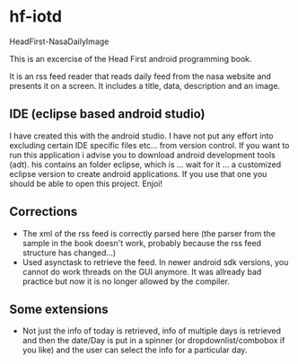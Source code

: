 hf-iotd
=======

HeadFirst-NasaDailyImage

This is an excercise of the Head First android programming book.

It is an rss feed reader that reads daily feed from the nasa website and presents it on a screen.
It includes a title, data, description and an image.


IDE (eclipse based android studio)
----
I have created this with the android studio. 
I have not put any effort into excluding certain IDE specific files etc... from version control.
If you want to run this application i advise you to download android development tools (adt).
his contains an folder eclipse, which is ... wait for it ... a customized eclipse version to create android applications.
If you use that one you should be able to open this project.
Enjoi!


Corrections
------------
- The xml of the rss feed is correctly parsed here 
(the parser from the sample in the book doesn't work, probably because the rss feed structure has changed...)
- Used asynctask to retrieve the feed. In newer android sdk versions, you cannot do work threads on the GUI anymore.
It was allready bad practice but now it is no longer allowed by the compiler.


Some extensions
----------------
- Not just the info of today is retrieved, info of multiple days is retrieved and then the date/Day is put in a spinner
(or dropdownlist/combobox if you like) and the user can select the info for a particular day.


